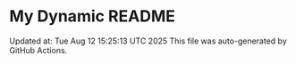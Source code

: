 # My Dynamic README
Updated at: Tue Aug 12 15:25:13 UTC 2025
This file was auto-generated by GitHub Actions.
